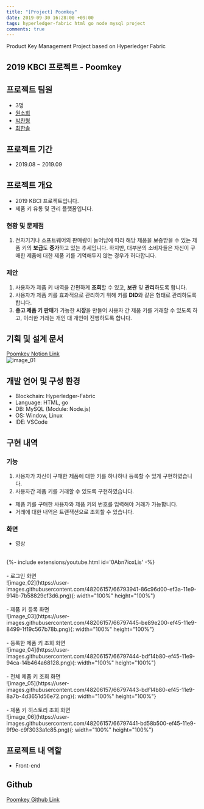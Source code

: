 ```yaml
---
title: "[Project] Poomkey"
date: 2019-09-30 16:28:00 +09:00
tags: hyperledger-fabric html go node mysql project
comments: true
---
```


Product Key Management Project based on Hyperledger Fabric

## 2019 KBCI 프로젝트 - Poomkey

## 프로젝트 팀원
- 3명
- [원소희](https://github.com/infiduk)
- [박찬형](https://github.com/ch-4ml)
- [최한솔](https://github.com/9992)

## 프로젝트 기간
- 2019.08 ~ 2019.09

## 프로젝트 개요
- 2019 KBCI 프로젝트입니다.
- 제품 키 유통 및 관리 플랫폼입니다.

### 현황 및 문제점
1. 전자기기나 소프트웨어의 판매량이 늘어남에 따라 해당 제품을 보증받을 수 있는 제품 키의 **보급**도 **증가**하고 있는 추세입니다. 하지만, 대부분의 소비자들은 자신이 구매한 제품에 대한 제품 키를 기억해두지 않는 경우가 허다합니다.

### 제안
1. 사용자가 제품 키 내역을 간편하게 **조회**할 수 있고, **보관** 및 **관리**하도록 합니다.
2. 사용자가 제품 키를 효과적으로 관리하기 위해 키를 **DID**와 같은 형태로 관리하도록 합니다.
3. **중고 제품 키 판매**가 가능한 **시장**을 만들어 사용자 간 제품 키를 거래할 수 있도록 하고, 이러한 거래는 개인 대 개인이 진행하도록 합니다.

## 기획 및 설계 문서
[Poomkey Notion Link](https://www.notion.so/b445eb6b55314f6a9690e96646256b09)
<br />
![image_01](https://user-images.githubusercontent.com/48206157/68637448-02223c80-0542-11ea-8564-a5a105303302.png)

## 개발 언어 및 구성 환경
- Blockchain: Hyperledger-Fabric
- Language: HTML, go
- DB: MySQL (Module: Node.js)
- OS: Window, Linux
- IDE: VSCode

## 구현 내역

### 기능
1. 사용자가 자신이 구매한 제품에 대한 키를 하나하나 등록할 수 있게 구현하였습니다.
2. 사용자간 제품 키를 거래할 수 있도록 구현하였습니다.
  - 제품 키를 구매한 사용자와 제품 키의 번호를 입력해야 거래가 가능합니다.
  - 거래에 대한 내역은 트랜잭션으로 조회할 수 있습니다.

### 화면
- 영상
<br />
{%- include extensions/youtube.html id='0Abn7ioxLis' -%}
<br />
<br />
- 로그인 화면
<br />
![image_02](https://user-images.githubusercontent.com/48206157/66793941-86c96d00-ef3a-11e9-914b-7b58829cf3d6.png){: width="100%" height="100%"}
<br />
<br />
- 제품 키 등록 화면
<br />
![image_03](https://user-images.githubusercontent.com/48206157/66797445-be89e200-ef45-11e9-8499-1f19c567b78b.png){: width="100%" height="100%"}
<br />
<br />
- 등록한 제품 키 조회 화면
<br />
![image_04](https://user-images.githubusercontent.com/48206157/66797444-bdf14b80-ef45-11e9-94ca-14b464a68128.png){: width="100%" height="100%"}
<br />
<br />
- 전체 제품 키 조회 화면
<br />
![image_05](https://user-images.githubusercontent.com/48206157/66797443-bdf14b80-ef45-11e9-8a7b-4d3651d56e72.png){: width="100%" height="100%"}
<br />
<br />
- 제품 키 히스토리 조회 화면
<br />
![image_06](https://user-images.githubusercontent.com/48206157/66797441-bd58b500-ef45-11e9-9f9e-c9f3033a1c85.png){: width="100%" height="100%"}

## 프로젝트 내 역할
- Front-end

## Github
[Poomkey Github Link](https://github.com/infiduk/PoomKey)